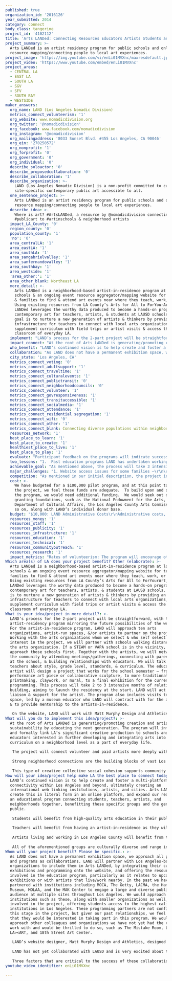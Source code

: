 ```yaml
---
published: true
organization_id: '2016126'
year_submitted: 2014
category: connect
body_class: tangerine
project_id: '4102112'
title: 'Arts LANDed: Connecting Resources Educators Artists Students and You'
project_summary: >-
  Arts LANDed is an artist residency program for public schools and online
  resource mapping/connecting people to local art experiences.
project_image: 'https://img.youtube.com/vi/enLi01MVXnc/maxresdefault.jpg'
project_video: 'https://www.youtube.com/embed/enLi01MVXnc'
project_areas:
  - CENTRAL LA
  - EAST LA
  - SOUTH LA
  - SGV
  - SFV
  - SOUTH BAY
  - WESTSIDE
maker_answers:
  org_name: LAND (Los Angeles Nomadic Division)
  metrics_connect_volunteerism: '1'
  org_website: www.nomadicdivision.org
  org_twitter: '@nomadicdivision'
  org_facebook: www.facebook.com/nomadicdivision
  org_instagram: '@nomadicdivision'
  org_mailingaddress: '8033 Sunset Blvd. #455 Los Angeles, CA 90046'
  org_ein: '270250572'
  org_nonprofit: '1'
  org_forprofit: '0'
  org_government: '0'
  org_individual: '0'
  describe_soloactor: '0'
  describe_proposedcollaboration: '0'
  describe_collaboration: '1'
  describe_organization: >-
    LAND (Los Angeles Nomadic Division) is a non-profit committed to curating
    site-specific contemporary public art accessible to all.
  one_sentence_project: >-
    Arts LANDed is an artist residency program for public schools and online
    resource mapping/connecting people to local art experiences.
  describe_idea: >-
    Where is art? #ArtsLANDed, a resource by @nomadicdivision connecting #local
    #publicart to #artinschools & neighborhood artists 
  impact_LA_County: '0'
  region_county: '0'
  population_county: '1'
  'no': '0'
  area_centralLA: '1'
  area_eastLA: '1'
  area_southLA: '1'
  area_sangabrielvalley: '1'
  area_sanfernandovalley: '1'
  area_southbay: '1'
  area_westside: '1'
  'area_other:': '1'
  area_other_blank: Northeast LA
  more_detail: >-
    Arts LANDed is a neighborhood-based artist-in-residence program at local
    schools & an ongoing event resource aggregator/mapping website for teachers
    & families to find & attend art events near where they teach, work, or live.
    Using existing resources from LA County’s Arts for All to ForYourArt, Arts
    LANDed leverages the worthy data produced to become a hands-on program on
    contemporary art for teachers, artists, & students at LAUSD schools. The
    goal is to nurture a new generation of artists & thinkers by providing an
    infrastructure for teachers to connect with local arts organizations,
    supplement curriculum with field trips or artist visits & access the living
    classroom of everyday LA.
  implement: "LAND’s process for the 2-part project will be straightforward, with the pilot artist-residency program mirroring the future possibilities of the website. For the artist-in-residence program, LAND will approach ten arts organizations, artist-run spaces, &/or artists to partner on the project. Working with the arts organizations whom we select & who self select for interest in the project, we will partner with schools walking distance from the arts organization. If a STEAM or VAPA school is in the vicinity, we will approach those schools first. Together with the artists, we will network in the community by attending meetings/gatherings, connecting with parent groups at the school, & building relationships with educators. We will talk with teachers about style, grade level, standards, & curriculum. The educator & artist will design a project that works for the school semester – from a performance art piece or collaborative sculpture, to more traditional printmaking, claywork, or mural, to a final exhibition for the current programming. This process will take 2 to 3 intensive months of relationship building, aiming to launch the residency at the start. LAND will act as a liaison & support for the artist.  The program also includes visits to the art space, led by a museum educator who LAND will contract with for the art space & to provide mentorship to the artists-in-residence.\r\n\r\nOn the website, LAND will work with Matt Murphy Design and Athletics— experienced in creating multi-function platforms—to design a site integrating neighborhood mapping & a complementary event RSS that sorts by current location & date, expanding out from your location to adjacent addresses & then further out. The events will include everything from poetry readings, to art exhibits, to comedy or a small concert, work of art, or whatever is nearby.  Other options might include smart phone enabled check-ins. This website will be a resource for all—including educators who might see something that relates to a lesson or upcoming event that serves as a resource to their classrooms—in more deeply connecting with their neighborhood, with a special focus on family arts programs. The pilot projects at schools will be documented that they continue to live on as inspirational examples for educators. A blog for participating teachers & artists will be included as a supplement to the page, with photos. A final page with volunteer contributions and experiences, will be maintained by LAND. "
  impact_connect: "At the root of Arts LANDed is generating/promoting creation and artistic sustainability by educating the next generation. The program will informally and formally link LA’s significant creative production to schools and educators interested in further developing and integrating arts into their curriculum on a neighborhood level as a part of everyday life.  \r\n\r\nThe project will connect volunteer and paid artists more deeply with their neighborhoods with the artist-in-residence school program; connect students with benefits of art education; connect teachers with practical, supportive resources for integrating the arts into their curriculum both online and in-person; and connect neighbors with informal arts participation, creation, and enjoyment opportunities in their neighborhoods.\r\n\r\nStrong neighborhood connections are the building blocks of vast Los Angeles County.  A key characteristic of the overall project is its location-specificity, opening doors and creating linkages for neighbors of different generations or cultural/social backgrounds to connect with one another through enjoying the arts in the neighborhood where they live. It challenges artists to take their studio practices out of the studio and into the community in neighborhoods where they are already present.\r\n\r\nThis type of creative collective social cohesion supports community well-being as well as individual well-being. In some Los Angeles neighborhoods, communities live side by side with one another but do not frequent the same places. The idea behind this project is to model art for the next generation as inclusive and welcoming – a place for them to be. As well, it is in growing connections around a common goal as neighbors. "
  who_benefit: "LAND’s continued vision is to help create and foster a multi-platform connectivity within Los Angeles and beyond, ultimately creating an international web linking institutions, artists, and cities. Arts LANDed will create this in literal form in an online platform, and expand our reach into an educational program connecting students, teachers, artists, and neighborhoods together, benefitting these specific groups and the general public. \r\n\r\nStudents will benefit from high-quality arts education in their public schools, integrating this into their standard curriculum and allowing for a creative outlet. Students will be able to interact with a professional artist directly to be exposed to how an artist’s process works, while also being able to contribute to the artist’s ongoing projects as they bring this work into the classroom. Students may not encounter and experience contemporary art in other ways besides this program, and some that may not be able to afford the admission to a museum are able to access contemporary art as it is incorporated into their curriculum. \r\n\r\nTeachers will benefit from having an artist-in-residence as they will have support from a professional artist to provide arts lessons and support in the often overcrowded public school classrooms. Teachers will work directly with the artists to determine appropriate assignments and activities based on the students’ needs and interests. \r\n\r\nArtists living and working in Los Angeles County will benefit from this program and resource as their time will be compensated and this is critical to assist them in being able to provide for themselves as working artists. Expanding their practices to the classroom setting will create new environments for creativity and artistic production. As many artists become teachers to supplements their income, this program will be an excellent tool for those transitioning into the education field.  \r\n\r\nAll of the aforementioned groups are culturally diverse and range in age, and each will benefit from the Arts LANDed program and website. The general public will benefit from this comprehensive resource of the current art activity throughout Los Angeles County, functioning as an educational tool, connecting link between artists and schools, and a resource for all art happenings."
  collaboration: "As LAND does not have a permanent exhibition space, we approach all projects and programs as collaborations. LAND will partner with Los Angeles-based arts organizations to include them in Arts LANDed, by integrating their current exhibitions and programming onto the website, and offering the resources to be involved in the education program, particularly as it relates to upcoming exhibitions or with artists that live/work nearby. In the past we have partnered with institutions including MOCA, The Getty, LACMA, the Hammer Museum, MOLAA, and the MAK Center to engage a large and diverse public audience at multiple sites throughout Los Angeles. We would approach institutions such as these, along with smaller organizations as well, to be involved in the project, offering students access to the highest caliber institutions in Los Angeles. These programming partners are not confirmed at this stage in the project, but given our past relationships, we feel confident that they would be interested in taking part in this program.  We would also approach other colleagues and organizations we have not yet had the chance to work with and would be thrilled to do so, such as The Mistake Room, LACE, LA><ART, and 18th Street Art Center.  \r\n\r\nLAND’s website designer, Matt Murphy Design and Athletics, designed LAND’s current website, and is a confirmed partner. Athletics has been working on developing the programming for similar aggregate websites, and would design and implement the full website, from design to code to maintenance and updating.  Athletics has already begun to set up the wireframe for the website, and is committed to creating a user-friendly, highly functional website and app. \r\n\r\nLAND has not yet collaborated with LAUSD and is very excited about the prospect of doing so.  This collaboration is not confirmed, though we feel that the STEAM approach to teaching, where the arts are built in to lessons, shaping connections between concepts and encouraging students to think creatively, would allow for integration of this program seamlessly. STEAM schools would be part of this pilot program, and thereafter, we would expand to other LAUSD schools.  \r\n\r\nThree factors that are critical to the success of these collaborations are: 1.Institution’s willingness to participate in the program, in addition to other educational programs in place 2. Athletics’ ability to aggregate all relevant arts listings 3. LAUSD’s openness to integrating this program into existing curricula "
  city_state: 'Los Angeles, CA'
  metrics_connect_voting: '0'
  metrics_connect_adultsupport: '1'
  metrics_connect_traveltime: '1'
  metrics_connect_culturalevents: '1'
  metrics_connect_publictransit: '0'
  metrics_connect_neighborhoodcouncils: '0'
  metrics_connect_volunteer: '1'
  metrics_connect_govresponsiveness: '1'
  metrics_connect_transitaccessible: '1'
  metrics_connect_socialmedia: '1'
  metrics_connect_attendance: '1'
  metrics_connect_residential segregation: '1'
  metrics_connect_wifi: '0'
  metrics_connect_other: '1'
  metrics_connect_blank: Connecting diverse populations within neighborhoods; Walkability
  resources_network: '1'
  best_place_to_learn: '1'
  best_place_to_create: '1'
  healthiest_place_to_live: '1'
  best_place_to_play: '1'
  evaluate: "Participant feedback on the programs will indicate success within each school. This expanded audience for LAND will enable student exposure to in-depth art experiences, and will increase the artist and collaborating organizations’ position within the local art community.\r\n\r\nOngoing contact with artists after program completion will gauge the effect the program had on their work and we will have participating artists complete a survey that summarizes their experience working with LAND on this program. Feedback provided by students via surveys will reflect the quality of the work and experience. Additionally, the partnering art organization will fill out a survey about their experience as well.\r\n\r\nCommunity dialogue and critical media coverage of Arts LANDed will convey success as well as the number of new public events, exhibitions, and productions created at schools. Google Analytics will track website usage and these numbers will assist in measuring success and reach of the resource. \r\n\r\nAnother indicator of success is the trajectory of a student’s educational interests following their involvement in the program. If students show interest in participating in this type of program again, or shows more interest in the arts in general, this would be a great measure of the program’s effectiveness.  "
  two_lessons: "1.  Past education programs LAND has undertaken working with schools and community groups in conjunction with major Los Angeles public art projects very much inform this project. These projects differed greatly – Wildflowering L.A. by artist Fritz Haeg was a decentralized environmental art project hosted by three elementary and secondary schools at their school sites, as part of a larger project of 50 dispersed sites across Los Angeles County, and Painting in Place was a more contemporary installation by multiple artists at the historic Farmers and Merchants Bank in downtown Los Angeles. Both further opened ideas about how to translate LAND’s contemporary public art projects to a broader population. With Wildflowering L.A. in particular, students were invested in the project from participating in the planting process through to collecting seeds at the end of season, watching the bloom daily and developing a personal bond with an onsite work of art that was then utilized by teachers for lessons on pollinators (science/health), for community garden days (social cohesion), writing or drawing about observations (science/language arts), and learning about the artist’s past work (art history/public art). At Painting in Place, centrally located on Main Street and 4th in Downtown L.A., we outreached and planned programs led by artists and a museum educator to bring students and children from area shelters in to the space to see the show, and administrators were hoping for similar programs on that level, particularly ones that were walkable from their schools, as limited bus transportation is often a barrier for going on field trips. \r\n\r\n2. A second lesson is an ongoing observation of arts and communication in our busy world— seeing that information on great art is spread everywhere and looking at ways to coalesce it for accessibility, both physically accessible in terms of close proximity, walkability, and travel times, and socially accessible in terms of aggregating vast amounts of information spread throughout different places (our project website, as much as possible, will also be translated into different languages through the use of a Google Translate plug-in). The site, targeted at educators, will give teachers ready access to content for more general enrichment/attendance at arts and cultural events, and specifically to build arts into lesson planning. "
  achievable_goal: "As mentioned above, the process will take 3 intensive months of relationship building from September-December 2014 as soon as this school year starts, aiming to launch the artist/school residency component at the start of January 2015 for the spring semester. LAND has existing relationships with art spaces as well as schools (many from the Wildflowering L.A. project who either participated or did not have opportunity to do so due to time constraints), and this period will be one of site visits, meetings, & assessing the right fits.  During these three months, LAND and Matt Murphy Design/Athletics will work intensively on brainstorming and defining a website, particularly for mapping and the RSS feed.  LAND will utilize existing resources, such as Arts for LA’s asset map and the LA County Arts Commission’s Spacefinder, as well as do further research on art spaces.  The second phase will be from January-May 2015. During this time, LAND will support the school artist programs on an administrative level, liaising between the arts organizations & school & visiting the programs to observe & assist. The website will be under full development and in beta at this time so that the pilot schools will be able to use the site, ideally providing ongoing feedback on its structure & usability.\r\n\r\nAugust 2015 will be the target final full website launch date, with map and RSS feed troubleshooting, design refinement, and integrating educator feedback happening in June and July of that year.  "
  major_challenges: "1. Website access issues for some families –\r\n\r\nSTRATEGY: Ideally, the website will not just be used by educators, but also by families searching for something free and fun to do. Many working families in the LA area do not have smart phone access, so we will work with the designer to ensure that the website & map are usable on all phones enabled with any GPS/internet access, including flip phones & non-smart phones, and a multi-lingual Google language translator will be included for multiple languages as a plug in.\r\n\r\n2. Educator engagement and training for the program after pilot  –\r\n\r\nSTRATEGY: Developing lasting relationships with schools & working with school/district administration will be key to the project’s success. This will benefit the project from linking with the schools so that interested artists have space both during & after the pilot period. We will approach an interested advocate at each of the ten pilot schools who will also act as a liaison with the artist, team with LAUSD to offer website utilization workshops for salary points, & ensure that all teaching artists meet school security & fingerprinting, where required. Galleries, non-profits, & artist-run spaces committed to the project over the long-term— a semester or longer in the pilot— will also be key to ensuring positive relationships in the long term, & LAND will work to facilitate this.  "
  competition: "As mentioned in our initial description, the project in part leverages data created by other organizations – Arts for All, Arts for LA, as well as multiple online calendars – Experience LA, ForYourArt, Los Angeles Arts Resource, LA Weekly, Artillery, and various family-targeted websites, such as the Red Tricycle etc.  However it offers a comprehensive platform and infrastructure to coalesce it for easy use. \r\n\r\nIn LA, the Heart Project, Heart of LA and LACMA’s Charles White Elementary do similar artist-in-school programs on a smaller scale, individual and focused on neighborhoods. Museum programs doing outreach also offer further instruction, but not as artist-in-residence, and community arts centers have smaller scale outreach programs overall. We hope to work together with all of these organizations/institutions to offer Arts LANDed as a tool for us to all share and use. \r\n\r\nA model program not located in LA but similar is the venerable Studio In A School, based in New York for 37 years. "
  cost: >-
    We have budgeted for a $100,000 pilot program, and at this point to launch
    the project, we feel these funds are adequate.  To build upon and sustain
    the program, we would need additional funding.  We would seek out other
    granting foundations, such as the National Endowment for the Arts, the
    Department of Cultural Affairs, the Los Angeles County Arts Commission, and
    so on, along with LAND’s individual donor base. 
  budget: "$10,000: LAND Administrative Costs\r\nAdministrative costs, including organizational time, printing educational materials and program guideline packets, providing necessary supplies to the educators, insurance, documentation, office supplies, graphic designer fees for the program identity, and publicity and promotion. \r\n\r\n$50,000: Educational Partners\r\nEach partner pair (10 neighborhoods / 10 schools) will get a $5000 stipend for seed funding for the pilot educational program for 2 semesters, including the artist fee, supplies/materials for art projects and lesson plans, printing and copying, tech equipment, etc. There will be one arts organization and artist paired with one school per neighborhood.  The partnering arts organization will work in collaboration with the artist in residence to decide how to allocate the funds.  LAND is essentially re-granting these funds to empower other arts organizations and artists.  \r\n\r\n$40,000: Website and app design and build\r\nMatt Murphy Design will build the aesthetic look of the website in collaboration with Jameson Proctor of Athletics who will build the actual site and wire frames (code, html, etc.).  Athletics will build out the entire site and mobile app, which will feature various functionalities including an interactive map, events listing pages with various sorting options, pages on the schools, artists, and partners, an aggregate RSS feed, video and photos of the programs, social media streams, and more.  "
  resources_money: '1'
  resources_staff: '1'
  resources_publicity: '1'
  resources_infrastructure: '1'
  resources_education: '1'
  resources_technical: '1'
  resources_communityoutreach: '1'
  resources_research: '1'
  impact_metrics: "Rates of volunteerism: The program will encourage other local artists to volunteer to assist the artist in residency, and community volunteers and parents will likely volunteer to assist with art projects/lessons.\r\n\r\nAdults getting sufficient social and emotional support: Teachers in public schools will receive support from the artist in residence and parent volunteers interested in the arts. The artists will receive support from the students who we foresee being enthusiastic and excited about creating work with them. \r\n\r\nMedian Travel Time to Work: As the programs are locally based, the artist and collaborating arts organization will be close to the participating school, eliminating long commutes and encouraging walking/biking. \r\n\r\nAttendance at cultural events: Artists will take students on field trips to the partnering arts organization and other arts institutions, increasing attendance at cultural events and furthering students’ exposure to the arts.\r\n\r\nPercentage of Angelenos that volunteer informally: The public and educators will self-submit locations to participate in the project on the website. The participants and public will provide website feedback, volunteering their opinions to assist us in making the most user-friendly/accessible website and app.\r\n\r\nGovernment responsiveness to residents’ needs: The program will show how critical arts education is, and we foresee change in policy to accommodate this in the future. \r\n\r\nTransit-accessible housing and employment: Local artists are connected with local organizations and schools, keeping everything accessible.\r\n\r\nTotal number of social media friends: Live social media feeds will be integrated in the website and app, featuring posts from artists, teachers, volunteers, students, etc., thus expanding their social media reach and obtaining new friends.\r\n\r\nAttendance at public/open street gatherings: Art projects will be presented to the school community and/or public, through outlets such as an open street gathering or fair. \r\n\r\nResidential segregation: The website and residency program is about connecting neighborhoods together to find nearby arts activities and opportunities, thus helping to eliminate residential segregation.\r\n\r\nConnecting diverse populations in neighborhoods: Artists will connect with diverse populations at public schools and expand their understanding of their neighborhood. \r\n\r\nWalkability: Local artists will be encouraged to explore their neighborhood and walk to their partnering school."
Which area(s) of LA does your project benefit? Other (elaborate): >-
  Arts LANDed is a neighborhood-based artist-in-residence program at local
  schools & an ongoing event resource aggregator/mapping website for teachers &
  families to find & attend art events near where they teach, work, or live.
  Using existing resources from LA County’s Arts for All to ForYourArt, Arts
  LANDed leverages the worthy data produced to become a hands-on program on
  contemporary art for teachers, artists, & students at LAUSD schools. The goal
  is to nurture a new generation of artists & thinkers by providing an
  infrastructure for teachers to connect with local arts organizations,
  supplement curriculum with field trips or artist visits & access the living
  classroom of everyday LA.
What is your idea/project in more detail?: >-
  LAND’s process for the 2-part project will be straightforward, with the pilot
  artist-residency program mirroring the future possibilities of the website.
  For the artist-in-residence program, LAND will approach ten arts
  organizations, artist-run spaces, &/or artists to partner on the project.
  Working with the arts organizations whom we select & who self select for
  interest in the project, we will partner with schools walking distance from
  the arts organization. If a STEAM or VAPA school is in the vicinity, we will
  approach those schools first. Together with the artists, we will network in
  the community by attending meetings/gatherings, connecting with parent groups
  at the school, & building relationships with educators. We will talk with
  teachers about style, grade level, standards, & curriculum. The educator &
  artist will design a project that works for the school semester – from a
  performance art piece or collaborative sculpture, to more traditional
  printmaking, claywork, or mural, to a final exhibition for the current
  programming. This process will take 2 to 3 intensive months of relationship
  building, aiming to launch the residency at the start. LAND will act as a
  liaison & support for the artist. The program also includes visits to the art
  space, led by a museum educator who LAND will contract with for the art space
  & to provide mentorship to the artists-in-residence.
   
   On the website, LAND will work with Matt Murphy Design and Athletics— experienced in creating multi-function platforms—to design a site integrating neighborhood mapping & a complementary event RSS that sorts by current location & date, expanding out from your location to adjacent addresses & then further out. The events will include everything from poetry readings, to art exhibits, to comedy or a small concert, work of art, or whatever is nearby. Other options might include smart phone enabled check-ins. This website will be a resource for all—including educators who might see something that relates to a lesson or upcoming event that serves as a resource to their classrooms—in more deeply connecting with their neighborhood, with a special focus on family arts programs. The pilot projects at schools will be documented that they continue to live on as inspirational examples for educators. A blog for participating teachers & artists will be included as a supplement to the page, with photos. A final page with volunteer contributions and experiences, will be maintained by LAND.
What will you do to implement this idea/project?: >-
  At the root of Arts LANDed is generating/promoting creation and artistic
  sustainability by educating the next generation. The program will informally
  and formally link LA’s significant creative production to schools and
  educators interested in further developing and integrating arts into their
  curriculum on a neighborhood level as a part of everyday life. 
   
   The project will connect volunteer and paid artists more deeply with their neighborhoods with the artist-in-residence school program; connect students with benefits of art education; connect teachers with practical, supportive resources for integrating the arts into their curriculum both online and in-person; and connect neighbors with informal arts participation, creation, and enjoyment opportunities in their neighborhoods.
   
   Strong neighborhood connections are the building blocks of vast Los Angeles County. A key characteristic of the overall project is its location-specificity, opening doors and creating linkages for neighbors of different generations or cultural/social backgrounds to connect with one another through enjoying the arts in the neighborhood where they live. It challenges artists to take their studio practices out of the studio and into the community in neighborhoods where they are already present.
   
   This type of creative collective social cohesion supports community well-being as well as individual well-being. In some Los Angeles neighborhoods, communities live side by side with one another but do not frequent the same places. The idea behind this project is to model art for the next generation as inclusive and welcoming – a place for them to be. As well, it is in growing connections around a common goal as neighbors.
How will your idea/project help make LA the best place to connect today? In LA2050?: >-
  LAND’s continued vision is to help create and foster a multi-platform
  connectivity within Los Angeles and beyond, ultimately creating an
  international web linking institutions, artists, and cities. Arts LANDed will
  create this in literal form in an online platform, and expand our reach into
  an educational program connecting students, teachers, artists, and
  neighborhoods together, benefitting these specific groups and the general
  public. 
   
   Students will benefit from high-quality arts education in their public schools, integrating this into their standard curriculum and allowing for a creative outlet. Students will be able to interact with a professional artist directly to be exposed to how an artist’s process works, while also being able to contribute to the artist’s ongoing projects as they bring this work into the classroom. Students may not encounter and experience contemporary art in other ways besides this program, and some that may not be able to afford the admission to a museum are able to access contemporary art as it is incorporated into their curriculum. 
   
   Teachers will benefit from having an artist-in-residence as they will have support from a professional artist to provide arts lessons and support in the often overcrowded public school classrooms. Teachers will work directly with the artists to determine appropriate assignments and activities based on the students’ needs and interests. 
   
   Artists living and working in Los Angeles County will benefit from this program and resource as their time will be compensated and this is critical to assist them in being able to provide for themselves as working artists. Expanding their practices to the classroom setting will create new environments for creativity and artistic production. As many artists become teachers to supplements their income, this program will be an excellent tool for those transitioning into the education field. 
   
   All of the aforementioned groups are culturally diverse and range in age, and each will benefit from the Arts LANDed program and website. The general public will benefit from this comprehensive resource of the current art activity throughout Los Angeles County, functioning as an educational tool, connecting link between artists and schools, and a resource for all art happenings.
Whom will your project benefit? Please be specific.: >-
  As LAND does not have a permanent exhibition space, we approach all projects
  and programs as collaborations. LAND will partner with Los Angeles-based arts
  organizations to include them in Arts LANDed, by integrating their current
  exhibitions and programming onto the website, and offering the resources to be
  involved in the education program, particularly as it relates to upcoming
  exhibitions or with artists that live/work nearby. In the past we have
  partnered with institutions including MOCA, The Getty, LACMA, the Hammer
  Museum, MOLAA, and the MAK Center to engage a large and diverse public
  audience at multiple sites throughout Los Angeles. We would approach
  institutions such as these, along with smaller organizations as well, to be
  involved in the project, offering students access to the highest caliber
  institutions in Los Angeles. These programming partners are not confirmed at
  this stage in the project, but given our past relationships, we feel confident
  that they would be interested in taking part in this program. We would also
  approach other colleagues and organizations we have not yet had the chance to
  work with and would be thrilled to do so, such as The Mistake Room, LACE,
  LA><ART, and 18th Street Art Center. 
   
   LAND’s website designer, Matt Murphy Design and Athletics, designed LAND’s current website, and is a confirmed partner. Athletics has been working on developing the programming for similar aggregate websites, and would design and implement the full website, from design to code to maintenance and updating. Athletics has already begun to set up the wireframe for the website, and is committed to creating a user-friendly, highly functional website and app. 
   
   LAND has not yet collaborated with LAUSD and is very excited about the prospect of doing so. This collaboration is not confirmed, though we feel that the STEAM approach to teaching, where the arts are built in to lessons, shaping connections between concepts and encouraging students to think creatively, would allow for integration of this program seamlessly. STEAM schools would be part of this pilot program, and thereafter, we would expand to other LAUSD schools. 
   
   Three factors that are critical to the success of these collaborations are: 1.Institution’s willingness to participate in the program, in addition to other educational programs in place 2. Athletics’ ability to aggregate all relevant arts listings 3. LAUSD’s openness to integrating this program into existing curricula
youtube_video_identifier: enLi01MVXnc

---
```

